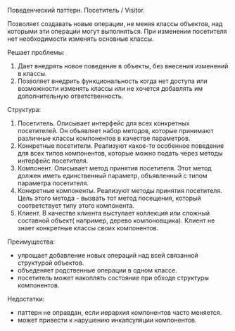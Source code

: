 Поведенческий паттерн.
Посетитель / Visitor.

Позволяет создавать новые операции, не меняя классы объектов, над которыми
эти операции могут выполняться. При изменении посетителя 
нет необходимости изменять основные классы.

Решает проблемы:
1. Дает внедрять новое поведение в объекты, без внесения изменений в классы.
2. Позволяет внедрить функциональность когда нет доступа или возможности
изменять классы или не хочется добавлять им дополнительную ответственность.

Структура:
1. Посетитель.
Описывает интерфейс для всех конкретных посетителей. Он объявляет набор
методов, которые принимают различные классы компонентов в качестве параметров.
2. Конкретные посетители.
Реализуют какое-то особенное поведение для всех типов компонентов, которые
можно подать через методы интерфейс посетителя.
3. Компонент.
Описывает метод принятия посетителя. Этот метод должен иметь единственный
параметр, объявленный с типом параметра посетителя.
4. Конкретные компоненты.
Реализуют методы принятия посетителя. Цель этого метода - вызвать тот
метод посещения, который соответствует типу этого компонента.
5. Клиент.
В качестве клиента выступает коллекция или сложный составной объект(
например, дерево компоновщика). Клиент не знает конкретные классы
своих компонентов.

Преимущества:
+ упрощает добавление новых операций над всей связанной структурой объектов.
+ объеденяет родственные операции в одном классе.
+ посетитель может накоплять состояние при обходе структуры компонентов.

Недостатки:
- паттерн не оправдан, если иерархия компонентов часто меняется.
- может привести к нарушению инкапсуляции компонентов.